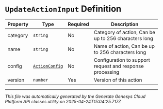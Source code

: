 # `UpdateActionInput` Definition

| Property | Type | Required | Description |
|----------|------|----------|-------------|
| category | `string` | No | Category of action, Can be up to 256 characters long |
| name | `string` | No | Name of action, Can be up to 256 characters long |
| config | [`ActionConfig`](actionconfig-definition.md) | No | Configuration to support request and response processing |
| version | `number` | Yes | Version of this action |

---

*This file was automatically generated by the Generate Genesys Cloud Platform API classes utility on 2025-04-24T15:04:25.717Z*